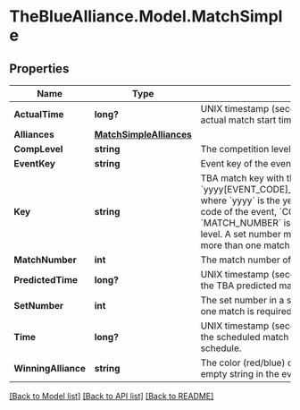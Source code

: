 # TheBlueAlliance.Model.MatchSimple

## Properties

Name | Type | Description | Notes
------------ | ------------- | ------------- | -------------
**ActualTime** | **long?** | UNIX timestamp (seconds since 1-Jan-1970 00:00:00) of actual match start time. | 
**Alliances** | [**MatchSimpleAlliances**](MatchSimpleAlliances.md) |  | 
**CompLevel** | **string** | The competition level the match was played at. | 
**EventKey** | **string** | Event key of the event the match was played at. | 
**Key** | **string** | TBA match key with the format &#x60;yyyy[EVENT_CODE]_[COMP_LEVEL]m[MATCH_NUMBER]&#x60;, where &#x60;yyyy&#x60; is the year, and &#x60;EVENT_CODE&#x60; is the event code of the event, &#x60;COMP_LEVEL&#x60; is (qm, ef, qf, sf, f), and &#x60;MATCH_NUMBER&#x60; is the match number in the competition level. A set number may append the competition level if more than one match in required per set. | 
**MatchNumber** | **int** | The match number of the match in the competition level. | 
**PredictedTime** | **long?** | UNIX timestamp (seconds since 1-Jan-1970 00:00:00) of the TBA predicted match start time. | 
**SetNumber** | **int** | The set number in a series of matches where more than one match is required in the match series. | 
**Time** | **long?** | UNIX timestamp (seconds since 1-Jan-1970 00:00:00) of the scheduled match time, as taken from the published schedule. | 
**WinningAlliance** | **string** | The color (red/blue) of the winning alliance. Will contain an empty string in the event of no winner, or a tie. | 

[[Back to Model list]](../../README.md#documentation-for-models) [[Back to API list]](../../README.md#documentation-for-api-endpoints) [[Back to README]](../../README.md)

